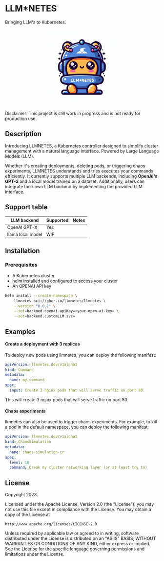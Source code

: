 # LLM*NETES

Bringing LLM's to Kubernetes.

<p align="center">
<img src="./docs/images/llmnetes-cute-astronaut.jpg" width="250" >
</p>

Disclaimer: This project is still work in progress and is not ready 
for production use.

## Description

Introducing LLMNETES, a Kubernetes controller designed to simplify
cluster management with a natural language interface. Powered by
Large Language Models (LLM).

Whether it's creating deployments, deleting pods, or triggering chaos
experiments, LLMNETES understands and tries executes your commands
efficiently. It currently supports multiple LLM backends, including
**OpenAI's**  **GPT-3** and a local model trained on a dataset.
Additionally, users  can integrate their own LLM backend by
implementing the provided LLM interface.

## Support table

| LLM backend | Supported | Notes |
| ----------- | --------- | ----- |
| OpenAI GPT-X | Yes | |
| llama local model | WIP | |

## Installation

### Prerequisites

- A Kubernetes cluster
- [helm](https://helm.sh/docs/intro/install/) installed and configured to access your cluster
- An OPENAI API key

```bash
helm install --create-namespace \
    llmnetes oci://ghcr.io/llmnetes/llmnetes \
    --version "0.0.1" \
    --set=backned.openai.apiKey=<your-open-ai-key> \
    --set=backend.customLLM.svc=
```

## Examples

#### Create a deployment with 3 replicas

To deploy new pods using llmnetes, you can deploy the following manifest:

```yaml
apiVersion: llmnetes.dev/v1alpha1
kind: Command
metadata:
  name: my-command
spec:
  input: Create 3 nginx pods that will serve traffic on port 80.
```

This will create 3 nginx pods that will serve traffic on port 80.

#### Chaos experiments

llmnetes can also be used to trigger chaos experiments. For example, to kill a pod in the default namespace, you can deploy the following manifest:

```yaml
apiVersion: llmnetes.dev/v1alpha1
kind: ChaosSimulation
metadata:
  name: chaos-simulation-cr
spec:
  level: 10
  command: break my cluster networking layer (or at least try to)
```

## License

Copyright 2023.

Licensed under the Apache License, Version 2.0 (the "License");
you may not use this file except in compliance with the License.
You may obtain a copy of the License at

    http://www.apache.org/licenses/LICENSE-2.0

Unless required by applicable law or agreed to in writing, software
distributed under the License is distributed on an "AS IS" BASIS,
WITHOUT WARRANTIES OR CONDITIONS OF ANY KIND, either express or implied.
See the License for the specific language governing permissions and
limitations under the License.

